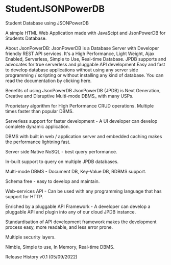 # StudentJSONPowerDB
Student Database using JSONPowerDB

A simple HTML Web Application made with JavaScipt and JsonPowerDB for Students Database.


About JsonPowerDB:
JsonPowerDB is a Database Server with Developer friendly REST API services. It's a High Performance, Light Weight, Ajax Enabled, Serverless, Simple to Use, Real-time Database.
JPDB supports and advocates for true serverless and pluggable API development.Easy and fast to develop database applications without using any server side programming / scripting or without installing any kind of database.
You can read the documentation by clicking here.

Benefits of using JsonPowerDB
JsonPowerDB (JPDB) is Next Generation, Creative and Disruptive Multi-mode DBMS_ with many USPs.

Proprietary algorithm for High Performance CRUD operations. Multiple times faster than popular DBMS.

Serverless support for faster development - A UI developer can develop complete dynamic application.

DBMS with built in web / application server and embedded caching makes the performance lightning fast.

Server side Native NoSQL - best query performance.

In-built support to query on multiple JPDB databases.

Multi-mode DBMS - Document DB, Key-Value DB, RDBMS support.

Schema free - easy to develop and maintain.

Web-services API - Can be used with any programming language that has support for HTTP.

Enriched by a pluggable API Framework - A developer can develop a pluggable API and plugin into any of our cloud JPDB instance.

Standardisation of API development framework makes the development process easy, more readable, and less error prone.

Multiple security layers.

Nimble, Simple to use, In Memory, Real-time DBMS.


Release History
v0.1 (05/09/2022)
